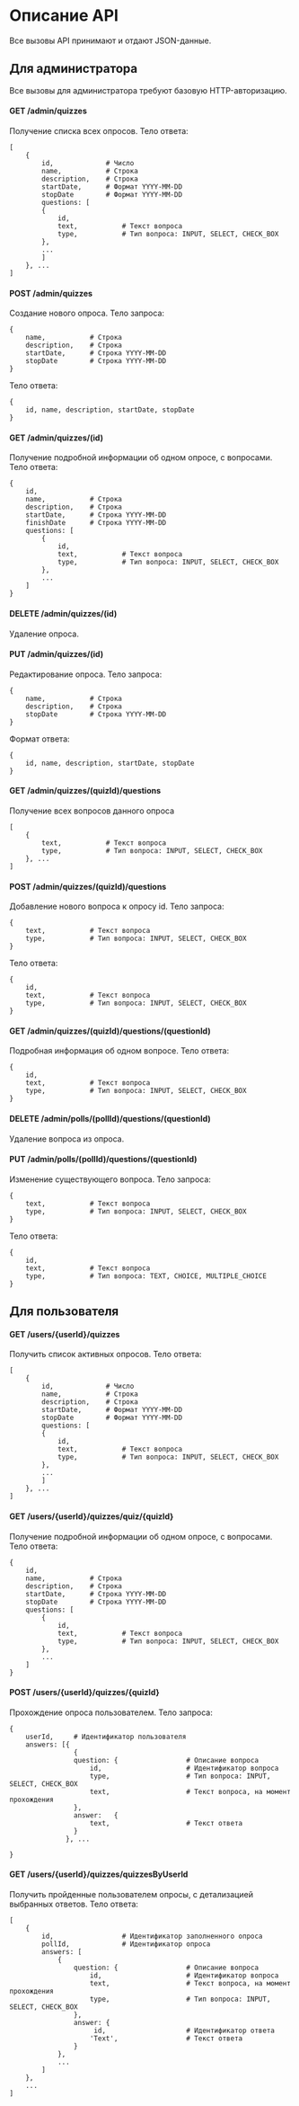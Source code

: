 # Описание API

Все вызовы API принимают и отдают JSON-данные.

## Для администратора

Все вызовы для администратора требуют базовую HTTP-авторизацию.

#### GET /admin/quizzes

Получение списка всех опросов. Тело ответа:
```
[
    {
        id,             # Число
        name,           # Строка
        description,    # Строка
        startDate,      # Формат YYYY-MM-DD
        stopDate        # Формат YYYY-MM-DD
        questions: [
        {
            id,
            text,           # Текст вопроса
            type,           # Тип вопроса: INPUT, SELECT, CHECK_BOX
        },
        ...
        ]
    }, ...
]
```

#### POST /admin/quizzes

Создание нового опроса. Тело запроса:
```
{
    name,           # Строка
    description,    # Строка
    startDate,      # Строка YYYY-MM-DD
    stopDate        # Строка YYYY-MM-DD
}
```
Тело ответа:
```
{
    id, name, description, startDate, stopDate
}
```

#### GET /admin/quizzes/(id)

Получение подробной информации об одном опросе, с вопросами.
Тело ответа:
```
{
    id, 
    name,           # Строка
    description,    # Строка
    startDate,      # Строка YYYY-MM-DD
    finishDate      # Строка YYYY-MM-DD
    questions: [
        {
            id,
            text,           # Текст вопроса
            type,           # Тип вопроса: INPUT, SELECT, CHECK_BOX
        },
        ...
    ]
}

```

#### DELETE /admin/quizzes/(id)

Удаление опроса.

#### PUT /admin/quizzes/(id)

Редактирование опроса. Тело запроса:
```
{
    name,           # Строка
    description,    # Строка
    stopDate        # Строка YYYY-MM-DD
}
```
Формат ответа:
```
{
    id, name, description, startDate, stopDate
}
```

#### GET /admin/quizzes/(quizId)/questions
Получение всех вопросов данного опроса
```
[   
    {
        text,           # Текст вопроса
        type,           # Тип вопроса: INPUT, SELECT, CHECK_BOX
    }, ...
]
```

#### POST /admin/quizzes/(quizId)/questions
Добавление нового вопроса к опросу id. Тело запроса:
```
{
    text,           # Текст вопроса
    type,           # Тип вопроса: INPUT, SELECT, CHECK_BOX
}
```
Тело ответа:
```
{
    id,
    text,           # Текст вопроса
    type,           # Тип вопроса: INPUT, SELECT, CHECK_BOX
}
```

#### GET /admin/quizzes/(quizId)/questions/(questionId)

Подробная информация об одном вопросе. Тело ответа:
```
{
    id,
    text,           # Текст вопроса
    type,           # Тип вопроса: INPUT, SELECT, CHECK_BOX
}
```

#### DELETE /admin/polls/(pollId)/questions/(questionId)

Удаление вопроса из опроса.

#### PUT /admin/polls/(pollId)/questions/(questionId)

Изменение существующего вопроса. Тело запроса:
```
{
    text,           # Текст вопроса
    type,           # Тип вопроса: INPUT, SELECT, CHECK_BOX
}
```
Тело ответа:
```
{
    id,
    text,           # Текст вопроса
    type,           # Тип вопроса: TEXT, CHOICE, MULTIPLE_CHOICE
}
```


## Для пользователя

#### GET /users/{userId}/quizzes

Получить список активных опросов. Тело ответа:
```
[
    {
        id,             # Число
        name,           # Строка
        description,    # Строка
        startDate,      # Формат YYYY-MM-DD
        stopDate        # Формат YYYY-MM-DD
        questions: [
        {
            id,
            text,           # Текст вопроса
            type,           # Тип вопроса: INPUT, SELECT, CHECK_BOX
        },
        ...
        ]
    }, ...
]
```

#### GET /users/{userId}/quizzes/quiz/{quizId}

Получение подробной информации об одном опросе, с вопросами.
Тело ответа:
```
{
    id, 
    name,           # Строка
    description,    # Строка
    startDate,      # Строка YYYY-MM-DD
    stopDate        # Строка YYYY-MM-DD
    questions: [
        {
            id,
            text,           # Текст вопроса
            type,           # Тип вопроса: INPUT, SELECT, CHECK_BOX
        },
        ...
    ]
}

```

#### POST /users/{userId}/quizzes/{quizId}

Прохождение опроса пользователем. Тело запроса:
```
{
    userId,     # Идентификатор пользователя
    answers: [{
                {
                question: {                 # Описание вопроса
                    id,                     # Идентификатор вопроса
                    type,                   # Тип вопроса: INPUT, SELECT, CHECK_BOX
                    text,                   # Текст вопроса, на момент прохождения
                },
                answer:   {
                    text,                   # Текст ответа
                }
              }, ...

}
```

#### GET /users/{userId}/quizzes/quizzesByUserId

Получить пройденные пользователем опросы, с детализацией выбранных ответов.
Тело ответа:
```
[
    {
        id,                 # Идентификатор заполненного опроса
        pollId,             # Идентификатор опроса
        answers: [
            {
                question: {                 # Описание вопроса
                    id,                     # Идентификатор вопроса
                    text,                   # Текст вопроса, на момент прохождения
                    type,                   # Тип вопроса: INPUT, SELECT, CHECK_BOX
                },
                answer: {
                     id,                    # Идентификатор ответа
                    'Text',                 # Текст ответа
                }
            },
            ...
        ]
    },
    ...
]
```
